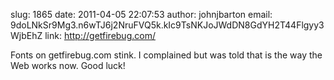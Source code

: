 slug:    1865
date:    2011-04-05 22:07:53
author:  johnjbarton
email:   9doLNkSr9Mg3.n6wTJ6j2NruFVQ5k.kIc9TsNKJoJWdDN8GdYH2T44Flgyy3WjbEhZ
link:     http://getfirebug.com/

Fonts on getfirebug.com stink. I complained but was told that is the
way the Web works now. Good luck!
